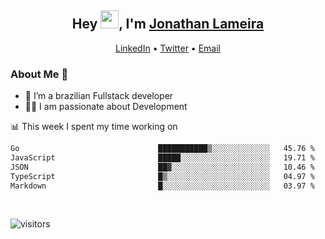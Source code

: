 <h2 align="center">Hey <img src="https://github.com/TheDudeThatCode/TheDudeThatCode/blob/master/Assets/Hi.gif" width="29">, I'm <a href="https://www.linkedin.com/in/jonathanlameira/">Jonathan Lameira</a></h2>
<p align="center">
  <a href="https://www.linkedin.com/in/jonathanlameira/">LinkedIn</a> •
  <a href="https://twitter.com/jlameira">Twitter</a> •
  <a href="mailto:jlameira@gmail.com">Email</a>
</p>

### About Me 🚀
- 🌱  I’m a brazilian Fullstack developer</br>
- 👨‍💻  I am passionate about Development</br>

<!-- ![Jonathan Lameira github stats](https://github-readme-stats.vercel.app/api?username=jlameirameli&show_icons=true&hide_border=true)&nbsp;&nbsp; -->

📊 This week I spent my time working on
<!--START_SECTION:waka-->

```txt
Go                               ███████████▒░░░░░░░░░░░░░   45.76 %
JavaScript                       █████░░░░░░░░░░░░░░░░░░░░   19.71 %
JSON                             ██▓░░░░░░░░░░░░░░░░░░░░░░   10.46 %
TypeScript                       █▒░░░░░░░░░░░░░░░░░░░░░░░   04.97 %
Markdown                         █░░░░░░░░░░░░░░░░░░░░░░░░   03.97 %
```

<!--END_SECTION:waka-->

<br />

![visitors](https://visitor-badge.laobi.icu/badge?page_id=jlameira.jlameira)
